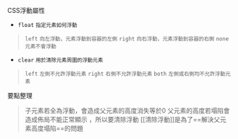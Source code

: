 CSS浮動屬性
- `float` <small>指定元素如何浮動</small>

>`left` <small>向左浮動，元素浮動到容器的左側</small>
>`right` <small>向右浮動，元素浮動到容器的右側</small>
>`none` <small>元素不會浮動</small>
- `clear` <small>用於清除元素周圍的浮動元素</small>

>`left` <small>左側不允許浮動元素</small>
>`right` <small>右側不允許浮動元素</small>
>`both` <small>左側或右側均不允許浮動元素</small>

要點整理
>子元素若全為浮動，會造成父元素的高度消失等於0
>父元素的高度若塌陷會造成佈局不能正常顯示 ，所以要清除浮動
>[[清除浮動]]是為了==解決父元素高度塌陷==的問題